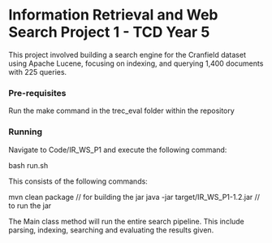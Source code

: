 # Information Retrieval and Web Search Project 1 - TCD Year 5
This project involved building a search engine for the Cranfield dataset using Apache Lucene, focusing on indexing, and querying 
1,400 documents with 225 queries.
### Pre-requisites
Run the make command in the trec_eval folder within the repository
### Running
Navigate to Code/IR_WS_P1 and execute the following command:

bash run.sh

This consists of the following commands:

mvn clean package // for building the jar
java -jar target/IR_WS_P1-1.2.jar // to run the jar 

The Main class method will run the entire search pipeline.
This include parsing, indexing, searching and evaluating the results given. 
